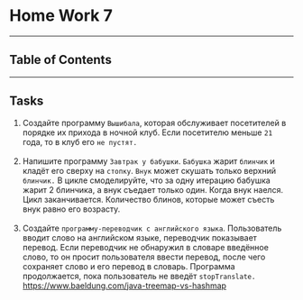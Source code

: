 # Home Work 7

---
## Table of Contents

---
## Tasks
1. Создайте программу `Вышибала`, которая обслуживает посетителей
в порядке их прихода в ночной клуб. Если посетителю меньше
`21` года, то в клуб его `не пустят.`<br><br>
2. Напишите программу `Завтрак у бабушки`. `Бабушка` жарит `блинчик`
и кладёт его сверху на `стопку`. `Внук` может скушать только верхний `блинчик.`
В цикле смоделируйте, что за одну итерацию бабушка жарит 2 блинчика,
а внук съедает только один. Когда внук наелся. Цикл заканчивается.
Количество блинов, которые может съесть внук равно его возрасту.<br><br>
3. Создайте `программу-переводчик с английского языка`. Пользователь вводит слово
на английском языке, переводчик показывает перевод. Если переводчик 
не обнаружил в словаре введённое слово, то он просит пользователя ввести перевод,
после чего сохраняет слово и его перевод в словарь. Программа продолжается,
пока пользователь не введёт `stopTranslate.`
   https://www.baeldung.com/java-treemap-vs-hashmap